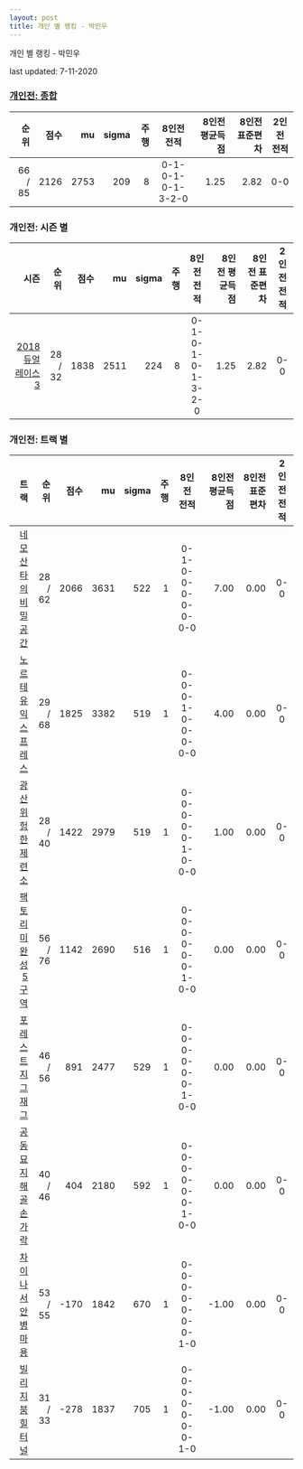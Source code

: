 ```yaml
---
layout: post
title: 개인 별 랭킹 - 박민우
---
```



개인 별 랭킹 - 박민우


last updated: 7-11-2020

### [개인전: 종합](../singles-full)

| 순위 | 점수 | mu | sigma | 주행 | 8인전 전적 | 8인전 평균득점 | 8인전 표준편차 | 2인전 전적 |
|---:|---:|---:|---:|---:|:---:|---:|---:|:---:|
| 66 / 85 | 2126 | 2753 | 209 | 8 | 0-1-0-1-0-1-3-2-0 | 1.25 | 2.82 | 0-0 |

### 개인전: 시즌 별

| 시즌 | 순위 | 점수 | mu | sigma | 주행 | 8인전 전적 | 8인전 평균득점 | 8인전 표준편차 | 2인전 전적 |
|---:|---:|---:|---:|---:|---:|:---:|---:|---:|:---:|
| [2018 듀얼 레이스 3](../singles-s2018_1) | 28 / 32 | 1838 | 2511 | 224 | 8 |  0-1-0-1-0-1-3-2-0 | 1.25 | 2.82 | 0-0 |

### 개인전: 트랙 별

| 트랙 | 순위 | 점수 | mu | sigma | 주행 | 8인전 전적 | 8인전 평균득점 | 8인전 표준편차 | 2인전 전적 |
|---:|---:|---:|---:|---:|---:|:---:|---:|---:|:---:|
| [네모 산타의 비밀공간](../santa) | 28 / 62 | 2066 | 3631 | 522 | 1 | 0-1-0-0-0-0-0-0-0 | 7.00 | 0.00 | 0-0 |
| [노르테유 익스프레스](../noex) | 29 / 68 | 1825 | 3382 | 519 | 1 | 0-0-0-1-0-0-0-0-0 | 4.00 | 0.00 | 0-0 |
| [광산 위험한 제련소](../jeryeonso) | 28 / 40 | 1422 | 2979 | 519 | 1 | 0-0-0-0-0-1-0-0-0 | 1.00 | 0.00 | 0-0 |
| [팩토리 미완성 5구역](../district5) | 56 / 76 | 1142 | 2690 | 516 | 1 | 0-0-0-0-0-0-1-0-0 | 0.00 | 0.00 | 0-0 |
| [포레스트 지그재그](../zigzag) | 46 / 56 | 891 | 2477 | 529 | 1 | 0-0-0-0-0-0-1-0-0 | 0.00 | 0.00 | 0-0 |
| [공동묘지 해골 손가락](../haeson) | 40 / 46 | 404 | 2180 | 592 | 1 | 0-0-0-0-0-0-1-0-0 | 0.00 | 0.00 | 0-0 |
| [차이나 서안 병마용](../byeongma) | 53 / 55 | -170 | 1842 | 670 | 1 | 0-0-0-0-0-0-0-1-0 | -1.00 | 0.00 | 0-0 |
| [빌리지 붐힐터널](../boomhill) | 31 / 33 | -278 | 1837 | 705 | 1 | 0-0-0-0-0-0-0-1-0 | -1.00 | 0.00 | 0-0 |
